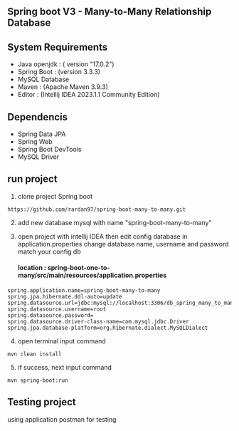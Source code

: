 ## Spring boot V3 - Many-to-Many Relationship Database

## System Requirements

- Java openjdk : ( version "17.0.2")
- Spring Boot : (version 3.3.3)
- MySQL Database
- Maven : (Apache Maven 3.9.3)
- Editor : (Intellij IDEA 2023.1.1 Community Edition)

## Dependencis

- Spring Data JPA
- Spring Web
- Spring Boot DevTools
- MySQL Driver

## run project

1. clone project Spring boot
```
https://github.com/rardan97/spring-boot-many-to-many.git
```

2. add new database mysql with name "spring-boot-many-to-many"

3. open project with intellij IDEA then edit config database in application.properties change database name, username and password match your config db

   #### location : spring-boot-one-to-many/src/main/resources/application.properties

```
spring.application.name=spring-boot-many-to-many
spring.jpa.hibernate.ddl-auto=update
spring.datasource.url=jdbc:mysql://localhost:3306/db_spring_many_to_many
spring.datasource.username=root
spring.datasource.password=
spring.datasource.driver-class-name=com.mysql.jdbc.Driver
spring.jpa.database-platform=org.hibernate.dialect.MySQLDialect
```


4. open terminal input command
```
mvn clean install 
```
5. if success, next input command
```
mvn spring-boot:run
```

## Testing project
using application postman for testing